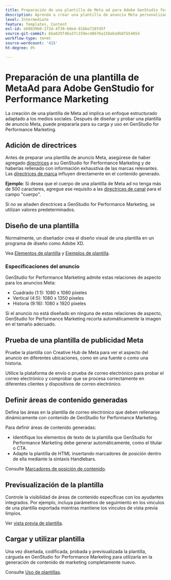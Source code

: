 ```yaml
---
title: Preparación de una plantilla de Meta ad para Adobe GenStudio for Performance Marketing
description: Aprenda a crear una plantilla de anuncio Meta personalizada para Adobe GenStudio for Performance Marketing.
level: Intermediate
feature: Templates, Content
exl-id: e69039b0-272d-4f39-b0e4-916be710fd5f
source-git-commit: 6ba029f46a37c159ec48676a158a6a9b8fb5465d
workflow-type: tm+mt
source-wordcount: '415'
ht-degree: 0%

---
```


# Preparación de una plantilla de MetaAd para Adobe GenStudio for Performance Marketing

La creación de una plantilla de Meta ad implica un enfoque estructurado adaptado a los medios sociales. Después de diseñar y probar una plantilla de anuncio Meta, puede prepararla para su carga y uso en GenStudio for Performance Marketing.

## Adición de directrices

Antes de preparar una plantilla de anuncio Meta, asegúrese de haber agregado [directrices](/help/user-guide/guidelines/overview.md) a su GenStudio for Performance Marketing y de haberlas rellenado con información exhaustiva de las marcas relevantes. Las [directrices de marca](/help/user-guide/guidelines/brands.md) influyen directamente en el contenido generado.

**Ejemplo**: Si desea que el cuerpo de una plantilla de Meta ad no tenga más de 500 caracteres, agregue ese requisito a las [directrices de canal](/help/user-guide/guidelines/brands.md#channel-guidelines) para el campo &quot;cuerpo&quot;.

Si no se añaden directrices a GenStudio for Performance Marketing, se utilizan valores predeterminados.

## Diseño de una plantilla

Normalmente, un diseñador crea el diseño visual de una plantilla en un programa de diseño como Adobe XD.

Vea [Elementos de plantilla](use-templates.md#template-elements) y [Ejemplos de plantilla](/help/user-guide/content/customize-template.md#template-examples).

### Especificaciones del anuncio

GenStudio for Performance Marketing admite estas relaciones de aspecto para los anuncios Meta:

* Cuadrado (1:1): 1080 x 1080 píxeles
* Vertical (4:5): 1080 x 1350 píxeles
* Historia (9:16): 1080 x 1920 píxeles

Si el anuncio no está diseñado en ninguna de estas relaciones de aspecto, GenStudio for Performance Marketing recorta automáticamente la imagen en el tamaño adecuado.

## Prueba de una plantilla de publicidad Meta

Pruebe la plantilla con Creative Hub de Meta para ver el aspecto del anuncio en diferentes ubicaciones, como en una fuente o como una historia.

Utilice la plataforma de envío o prueba de correo electrónico para probar el correo electrónico y comprobar que se procesa correctamente en diferentes clientes y dispositivos de correo electrónico.

## Definir áreas de contenido generadas

Defina las áreas en la plantilla de correo electrónico que deben rellenarse dinámicamente con contenido de GenStudio for Performance Marketing.

Para definir áreas de contenido generadas:

* Identifique los elementos de texto de la plantilla que GenStudio for Performance Marketing debe generar automáticamente, como el titular o CTA.
* Adapte la plantilla de HTML insertando marcadores de posición dentro de ella mediante la sintaxis Handlebars.

Consulte [Marcadores de posición de contenido](/help/user-guide/content/customize-template.md#content-placeholders).

## Previsualización de la plantilla

Controle la visibilidad de áreas de contenido específicas con los ayudantes integrados. Por ejemplo, incluya parámetros de seguimiento en los vínculos de una plantilla exportada mientras mantiene los vínculos de vista previa limpios.

Ver [vista previa de plantilla](/help/user-guide/content/customize-template.md#template-preview).

## Cargar y utilizar plantilla

Una vez diseñada, codificada, probada y previsualizada la plantilla, cárguela en GenStudio for Performance Marketing para utilizarla en la generación de contenido de marketing completamente nuevo.

Consulte [Uso de plantillas](use-templates.md).
